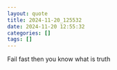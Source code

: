```yaml
---
layout: quote
title: 2024-11-20_125532
date: 2024-11-20 12:55:32
categories: []
tags: []
---
```


Fail fast then you know what is truth